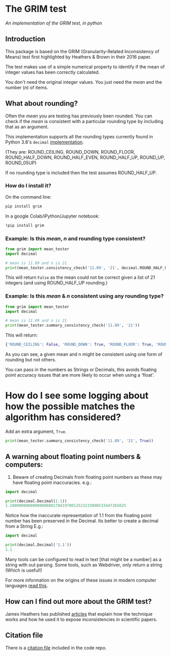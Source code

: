 # The GRIM test 
_An implementation of the GRIM test, in python_

## Introduction
This package is based on the GRIM (Granularity-Related Inconsistency of Means) test first highlighted by Heathers & Brown in their 2016 paper.

The test makes use of a simple numerical property to identify if the mean of integer values has been correctly calculated.

You don't need the original integer values. You just need the _mean_ and the number (_n_) of items.

## What about rounding?

Often the _mean_ you are testing has previously been rounded. You can check if the _mean_ is consistent with a particular rounding type by including that as an argument.

This implementation supports all the rounding types currently found in Python 3.8's `decimal` [implementation](https://docs.python.org/3/library/decimal.html).

(They are: ROUND_CEILING, ROUND_DOWN, ROUND_FLOOR, ROUND_HALF_DOWN, ROUND_HALF_EVEN, ROUND_HALF_UP, ROUND_UP, ROUND_05UP)

If no rounding type is included then the test assumes ROUND_HALF_UP.


### How do I install it?

On the command line:
```bash
pip install grim
```

In a google Colab/iPython/Jupyter notebook:
```bash
!pip install grim
```

### Example: Is this _mean_, _n_ and rounding type consistent?
```python
from grim import mean_tester
import decimal

# mean is 11.09 and n is 21
print(mean_tester.consistency_check('11.09', '21', decimal.ROUND_HALF_UP))
```
This will return `False` as the mean could not be correct given a list of 21 integers (and using ROUND_HALF_UP rounding.)

### Example: Is this _mean_ & _n_ consistent using any rounding type?
```python
from grim import mean_tester
import decimal

# mean is 11.09 and n is 21
print(mean_tester.summary_consistency_check('11.09', '21'))
```
This will return:
```python
{'ROUND_CEILING': False, 'ROUND_DOWN': True, 'ROUND_FLOOR': True, 'ROUND_HALF_DOWN': False, 'ROUND_HALF_EVEN': False, 'ROUND_HALF_UP': False, 'ROUND_UP': False, 'ROUND_05UP': True}
```
As you can see, a given mean and n might be consistent using one form of rounding but not others.

You can pass in the numbers as Strings or Decimals, this avoids floating point accuracy issues that are more likely to occur when using a 'float'.

# How do I see some logging about how the possible matches the algorithm has considered?

Add an extra argument,  `True`.
```python
print(mean_tester.summary_consistency_check('11.09', '21', True))
```

## A warning about floating point numbers & computers:

1. Beware of creating Decimals from floating point numbers as these may have floating point inaccuracies.
e.g.:
```python
import decimal

print(decimal.Decimal(1.1))
1.100000000000000088817841970012523233890533447265625
```
Notice how the inaccurate representation of 1.1 from the floating point number has been preserved in the Decimal. Its better to create a decimal from a String E.g.:
```python
import decimal

print(decimal.Decimal('1.1'))
1.1
```
Many tools can be configured to read in text [that might be a number] as a string with out parsing. Some tools, such as Webdriver, only return a string (Which is useful!)

For more information on the origins of these issues in modern computer languages [read this](http://effbot.org/pyfaq/why-am-i-getting-strange-results-with-simple-arithmetic-operations.htm).

## How can I find out more about the GRIM test?
James Heathers has published [articles](https://medium.com/@jamesheathers/the-grim-test-a-method-for-evaluating-published-research-9a4e5f05e870) that explain how the technique works and how he used it to expose inconsistencies in scientific papers.

## Citation file

There is a [citation file](https://github.com/phoughton/grim_test/blob/master/CITATION.cff) included in the code repo.
